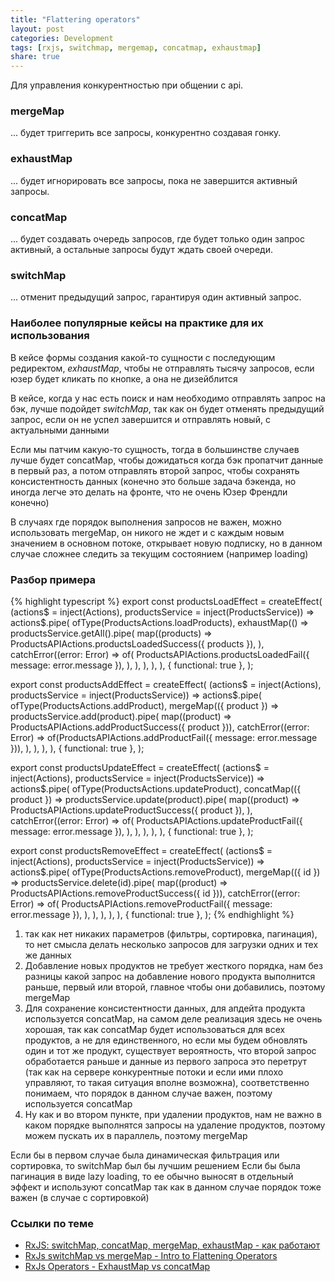 ```yaml
---
title: "Flattering operators"
layout: post
categories: Development
tags: [rxjs, switchmap, mergemap, concatmap, exhaustmap]
share: true
---
```


Для управления конкурентностью при общении с api.

### mergeMap

... будет триггерить все запросы, конкурентно создавая гонку.

### exhaustMap

... будет игнорировать все запросы, пока не завершится активный запросы.

### concatMap

... будет создавать очередь запросов, где будет только один запрос активный, а остальные запросы будут ждать своей очереди.

### switchMap

... отменит предыдущий запрос, гарантируя один активный запрос.

### Наиболее популярные кейсы на практике для их использования

В кейсе формы создания какой-то сущности с последующим редиректом, _exhaustMap_, чтобы не отправлять тысячу запросов, если юзер будет кликать по кнопке, а она не дизейблится

В кейсе, когда у нас есть поиск и нам необходимо отправлять запрос на бэк, лучше подойдет _switchMap_, так как он будет отменять предыдущий запрос, если он не успел завершится и отправлять новый, с актуальными данными

Если мы патчим какую-то сущность, тогда в большинстве случаев лучше будет concatMap, чтобы дожидаться когда бэк пропатчит данные в первый раз, а потом отправлять второй запрос, чтобы сохранять консистентность данных (конечно это больше задача бэкенда, но иногда легче это делать на фронте, что не очень Юзер Френдли конечно)

В случаях где порядок выполнения запросов не важен, можно использовать mergeMap, он никого не ждет и с каждым новым значением в основном потоке, открывает новую подписку, но в данном случае сложнее следить за текущим состоянием (например loading)

### Разбор примера

{% highlight typescript %}
export const productsLoadEffect = createEffect(
  (actions$ = inject(Actions), productsService = inject(ProductsService)) =>
    actions$.pipe(
      ofType(ProductsActions.loadProducts),
      exhaustMap(() =>
        productsService.getAll().pipe(
          map((products) =>
            ProductsAPIActions.productsLoadedSuccess({ products }),
          ),
          catchError((error: Error) =>
            of(
              ProductsAPIActions.productsLoadedFail({ message: error.message }),
            ),
          ),
        ),
      ),
    ),
  { functional: true },
);

export const productsAddEffect = createEffect(
  (actions$ = inject(Actions), productsService = inject(ProductsService)) =>
    actions$.pipe(
      ofType(ProductsActions.addProduct),
      mergeMap(({ product }) =>
        productsService.add(product).pipe(
          map((product) => ProductsAPIActions.addProductSuccess({ product })),
          catchError((error: Error) =>
            of(ProductsAPIActions.addProductFail({ message: error.message })),
          ),
        ),
      ),
    ),
  { functional: true },
);

export const productsUpdateEffect = createEffect(
  (actions$ = inject(Actions), productsService = inject(ProductsService)) =>
    actions$.pipe(
      ofType(ProductsActions.updateProduct),
      concatMap(({ product }) =>
        productsService.update(product).pipe(
          map((product) =>
            ProductsAPIActions.updateProductSuccess({ product }),
          ),
          catchError((error: Error) =>
            of(
              ProductsAPIActions.updateProductFail({ message: error.message }),
            ),
          ),
        ),
      ),
    ),
  { functional: true },
);

export const productsRemoveEffect = createEffect(
  (actions$ = inject(Actions), productsService = inject(ProductsService)) =>
    actions$.pipe(
      ofType(ProductsActions.removeProduct),
      mergeMap(({ id }) =>
        productsService.delete(id).pipe(
          map((product) => ProductsAPIActions.removeProductSuccess({ id })),
          catchError((error: Error) =>
            of(
              ProductsAPIActions.removeProductFail({ message: error.message }),
            ),
          ),
        ),
      ),
    ),
  { functional: true },
);
{% endhighlight %}

1. так как нет никаких параметров (фильтры, сортировка, пагинация), то нет смысла делать несколько запросов для загрузки одних и тех же данных
2. Добавление новых продуктов не требует жесткого порядка, нам без разницы какой запрос на добавление нового продукта выполнится раньше, первый или второй, главное чтобы они добавились, поэтому mergeMap
3. Для сохранение консистентности данных, для апдейта продукта используется concatMap, на самом деле реализация здесь не очень хорошая, так как concatMap будет использоваться для всех продуктов, а не для единственного, но если мы будем обновлять один и тот же продукт, существует вероятность, что второй запрос обработается раньше и данные из первого запроса это перетрут (так как на сервере конкурентные потоки и если ими плохо управляют, то такая ситуация вполне возможна), соответственно понимаем, что порядок в данном случае важен, поэтому используется concatMap
4. Ну как и во втором пункте, при удалении продуктов, нам не важно в каком порядке выполнятся запросы на удаление продуктов, поэтому можем пускать их в параллель, поэтому mergeMap

Если бы в первом случае была динамическая фильтрация или сортировка, то switchMap был бы лучшим решением
Если бы была пагинация в виде lazy loading, то ее обычно выносят в отдельный эффект и используют concatMap так как в данном случае порядок тоже важен (в случае с сортировкой)

### Ссылки по теме

- [RxJS: switchMap, concatMap, mergeMap, exhaustMap - как работают](https://youtu.be/O8Pr47VyfDQ?si=uTR_QKQ6DklWAKgO)
- [RxJs switchMap vs mergeMap - Intro to Flattening Operators](https://youtu.be/qYdKmYp95Jg?si=ELlgVJ2KC7XrYr0H)
- [RxJs Operators - ExhaustMap vs concatMap](https://youtu.be/nh13_aPRQ0Q?si=sSXd87CmC1nVNZqa)